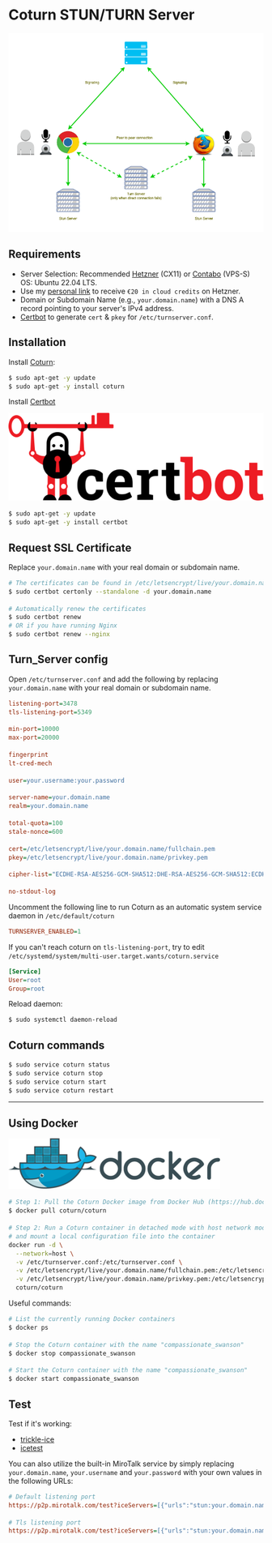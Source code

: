 # Coturn STUN/TURN Server

![stunTurn](../images/stun-turn.png)

## Requirements

- Server Selection: Recommended [Hetzner](https://www.hetzner.com/cloud) (CX11) or [Contabo](https://www.dpbolvw.net/click-101027391-14462707) (VPS-S) OS: Ubuntu 22.04 LTS.
- Use my [personal link](https://hetzner.cloud/?ref=XdRifCzCK3bn) to receive `€⁠20 in cloud credits` on Hetzner.
- Domain or Subdomain Name (e.g., `your.domain.name`) with a DNS A record pointing to your server's IPv4 address.
- [Certbot](https://certbot.eff.org/) to generate `cert` & `pkey` for `/etc/turnserver.conf`.

## Installation

Install [Coturn](https://github.com/coturn/coturn):

```bash
$ sudo apt-get -y update
$ sudo apt-get -y install coturn
```

Install [Certbot](https://certbot.eff.org/)

![certbot](../images/certbot.png)

```bash
$ sudo apt-get -y update
$ sudo apt-get -y install certbot
```

## Request SSL Certificate

Replace `your.domain.name` with your real domain or subdomain name.

```bash
# The certificates can be found in /etc/letsencrypt/live/your.domain.name/
$ sudo certbot certonly --standalone -d your.domain.name

# Automatically renew the certificates
$ sudo certbot renew
# OR if you have running Nginx
$ sudo certbot renew --nginx
```

## Turn_Server config

Open `/etc/turnserver.conf` and add the following by replacing `your.domain.name` with your real domain or subdomain name.

```ini
listening-port=3478
tls-listening-port=5349

min-port=10000
max-port=20000

fingerprint
lt-cred-mech

user=your.username:your.password

server-name=your.domain.name
realm=your.domain.name

total-quota=100
stale-nonce=600

cert=/etc/letsencrypt/live/your.domain.name/fullchain.pem
pkey=/etc/letsencrypt/live/your.domain.name/privkey.pem

cipher-list="ECDHE-RSA-AES256-GCM-SHA512:DHE-RSA-AES256-GCM-SHA512:ECDHE-RSA-AES256-GCM-SHA384:DHE-RSA-AES256-GCM-SHA384:ECDHE-RSA-AES256-SHA384"

no-stdout-log
```

Uncomment the following line to run Coturn as an automatic system service daemon in `/etc/default/coturn`

```ini
TURNSERVER_ENABLED=1
```

If you can't reach coturn on `tls-listening-port`, try to edit `/etc/systemd/system/multi-user.target.wants/coturn.service`

```ini
[Service]
User=root
Group=root
```

Reload daemon:

```bash
$ sudo systemctl daemon-reload
```

## Coturn commands

```bash
$ sudo service coturn status
$ sudo service coturn stop
$ sudo service coturn start
$ sudo service coturn restart
```

---

## Using Docker

![docker](../images/docker.png)

```bash
# Step 1: Pull the Coturn Docker image from Docker Hub (https://hub.docker.com/r/coturn/coturn)
$ docker pull coturn/coturn

# Step 2: Run a Coturn container in detached mode with host network mode
# and mount a local configuration file into the container
docker run -d \
  --network=host \
  -v /etc/turnserver.conf:/etc/turnserver.conf \
  -v /etc/letsencrypt/live/your.domain.name/fullchain.pem:/etc/letsencrypt/live/your.domain.name/fullchain.pem \
  -v /etc/letsencrypt/live/your.domain.name/privkey.pem:/etc/letsencrypt/live/your.domain.name/privkey.pem \
  coturn/coturn
```

Useful commands:

```bash
# List the currently running Docker containers
$ docker ps

# Stop the Coturn container with the name "compassionate_swanson"
$ docker stop compassionate_swanson

# Start the Coturn container with the name "compassionate_swanson"
$ docker start compassionate_swanson
```

## Test

Test if it's working:

- [trickle-ice](https://webrtc.github.io/samples/src/content/peerconnection/trickle-ice/)
- [icetest](https://icetest.info/)

You can also utilize the built-in MiroTalk service by simply replacing `your.domain.name`, `your.username` and `your.password` with your own values in the following URLs:

```ini
# Default listening port
https://p2p.mirotalk.com/test?iceServers=[{"urls":"stun:your.domain.name:3478"},{"urls":"turn:your.domain.name:3478","username":"your.username","credential":"your.password"}]

# Tls listening port
https://p2p.mirotalk.com/test?iceServers=[{"urls":"stun:your.domain.name:5349"},{"urls":"turn:your.domain.name:5349","username":"your.username","credential":"your.password"}]
```
